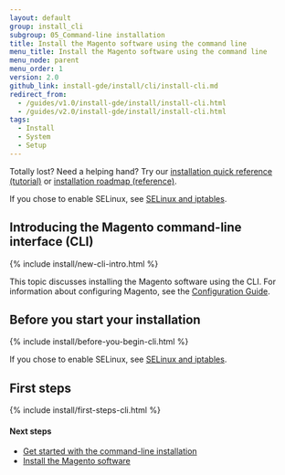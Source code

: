 ```yaml
---
layout: default
group: install_cli
subgroup: 05_Command-line installation
title: Install the Magento software using the command line
menu_title: Install the Magento software using the command line
menu_node: parent
menu_order: 1
version: 2.0
github_link: install-gde/install/cli/install-cli.md
redirect_from:
  - /guides/v1.0/install-gde/install/install-cli.html
  - /guides/v2.0/install-gde/install/install-cli.html
tags:
  - Install
  - System
  - Setup
---
```


<div class="bs-callout bs-callout-tip">
  <p>Totally lost? Need a helping hand? Try our <a href="{{page.baseurl}}install-gde/install-quick-ref.html">installation quick reference (tutorial)</a> or <a href="{{page.baseurl}}install-gde/install-roadmap_part1.html">installation roadmap (reference)</a>.</p>
</div>

<div class="bs-callout bs-callout-info" id="info">
  <p>If you chose to enable SELinux, see <a href="{{page.baseurl}}install-gde/prereq/security.html">SELinux and iptables</a>.</p>
</div>
  
<h2 id="new-cli-intro">Introducing the Magento command-line interface (CLI)</h2>
{% include install/new-cli-intro.html %}

This topic discusses installing the Magento software using the CLI. For information about configuring Magento, see the <a href="{{page.baseurl}}config-guide/bk-config-guide.html">Configuration Guide</a>.

<h2 id="instgde-install-cli-prereq">Before you start your installation</h2>
{% include install/before-you-begin-cli.html %}

<div class="bs-callout bs-callout-tip">
  <p>If you chose to enable SELinux, see <a href="{{page.baseurl}}install-gde/prereq/security.html">SELinux and iptables</a>.</p>
</div>


<h2 id="instgde-install-cli-first">First steps</h2>
{% include install/first-steps-cli.html %}

#### Next steps 

*	<a href="{{page.baseurl}}install-gde/install/cli/install-cli-subcommands.html">Get started with the command-line installation</a>
*	<a href="{{page.baseurl}}install-gde/install/cli/install-cli-install.html">Install the Magento software</a>
